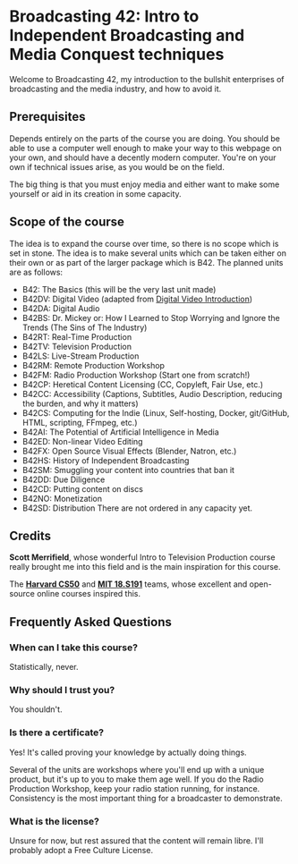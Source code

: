# Broadcasting 42: Intro to Independent Broadcasting and Media Conquest techniques
Welcome to Broadcasting 42, my introduction to the bullshit enterprises of broadcasting and the media industry, and how to avoid it.

## Prerequisites
Depends entirely on the parts of the course you are doing. You should be able to use a computer well enough to make your way to this webpage on your own, and should have a decently modern computer. You're on your own if technical issues arise, as you would be on the field.

The big thing is that you must enjoy media and either want to make some yourself or aid in its creation in some capacity.
## Scope of the course
The idea is to expand the course over time, so there is no scope which is set in stone. The idea is to make several units which can be taken either on their own or as part of the larger package which is B42. The planned units are as follows:
 - B42: The Basics (this will be the very last unit made)
 - B42DV: Digital Video (adapted from [Digital Video Introduction](https://github.com/leandromoreira/digital_video_introduction))
 - B42DA: Digital Audio
 - B42BS: Dr. Mickey or: How I Learned to Stop Worrying and Ignore the Trends (The Sins of The Industry)
 - B42RT: Real-Time Production
 - B42TV: Television Production
 - B42LS: Live-Stream Production
 - B42RM: Remote Production Workshop
 - B42FM: Radio Production Workshop (Start one from scratch!)
 - B42CP: Heretical Content Licensing (CC, Copyleft, Fair Use, etc.)
 - B42CC: Accessibility (Captions, Subtitles, Audio Description, reducing the burden, and why it matters)
 - B42CS: Computing for the Indie (Linux, Self-hosting, Docker, git/GitHub, HTML, scripting, FFmpeg, etc.)
 - B42AI: The Potential of Artificial Intelligence in Media
 - B42ED: Non-linear Video Editing
 - B42FX: Open Source Visual Effects (Blender, Natron, etc.)
 - B42HS: History of Independent Broadcasting
 - B42SM: Smuggling your content into countries that ban it
 - B42DD: Due Diligence
 - B42CD: Putting content on discs
 - B42NO: Monetization
 - B42SD: Distribution
There are not ordered in any capacity yet.

## Credits
**Scott Merrifield**, whose wonderful Intro to Television Production course really brought me into this field and is the main inspiration for this course.

The [**Harvard CS50**](https://cs50.harvard.edu/x) and [**MIT 18.S191**](https://github.com/mitmath/18S191) teams, whose excellent and open-source online courses inspired this.

## Frequently Asked Questions
### When can I take this course?
Statistically, never.

### Why should I trust you?
You shouldn't.

### Is there a certificate?
Yes! It's called proving your knowledge by actually doing things.

Several of the units are workshops where you'll end up with a unique product, but it's up to you to make them age well. If you do the Radio Production Workshop, keep your radio station running, for instance. Consistency is the most important thing for a broadcaster to demonstrate.

### What is the license?
Unsure for now, but rest assured that the content will remain libre. I'll probably adopt a Free Culture License.